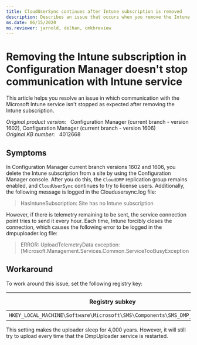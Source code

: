 ```yaml
---
title: CloudUserSync continues after Intune subscription is removed
description: Describes an issue that occurs when you remove the Intune subscription in Configuration Manager current branch versions 1602 and 1606. In this situation, communication with the Intune service is not stopped as expected. 
ms.date: 06/15/2020
ms.reviewer: jarnold, delhan, cmkbreview
---
```

# Removing the Intune subscription in Configuration Manager doesn't stop communication with Intune service

This article helps you resolve an issue in which communication with the Microsoft Intune service isn't stopped as expected after removing the Intune subscription.

_Original product version:_ &nbsp; Configuration Manager (current branch - version 1602), Configuration Manager (current branch - version 1606)  
_Original KB number:_ &nbsp; 4012668

## Symptoms

In Configuration Manager current branch versions 1602 and 1606, you delete the Intune subscription from a site by using the Configuration Manager console. After you do this, the `CloudDMP` replication group remains enabled, and `CloudUserSync` continues to try to license users. Additionally, the following message is logged in the Cloudusersync.log file:

> HasIntuneSubscription: Site has no Intune subscription

However, if there is telemetry remaining to be sent, the service connection point tries to send it every hour. Each time, Intune forcibly closes the connection, which causes the following error to be logged in the dmpuploader.log file:

> ERROR: UploadTelemetryData exception:  
> [Microsoft.Management.Services.Common.ServiceTooBusyException

## Workaround

To work around this issue, set the following registry key:

|Registry subkey|DWORD name|DWORD value|
|---|---|---|
|`HKEY_LOCAL_MACHINE\Software\Microsoft\SMS\Components\SMS_DMP_UPLOADER`|UploadInterval|7fffffff|

This setting makes the uploader sleep for 4,000 years. However, it will still try to upload every time that the DmpUploader service is restarted.
